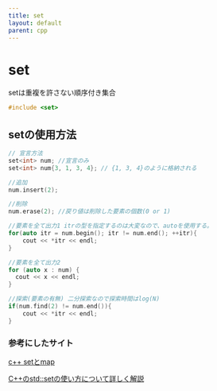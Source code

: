 ```yaml
---
title: set
layout: default
parent: cpp
---
```

# set

setは重複を許さない順序付き集合
```cpp
#include <set>
```
## setの使用方法
```cpp
// 宣言方法
set<int> num; //宣言のみ
set<int> num{3, 1, 3, 4}; // {1, 3, 4}のように格納される

//追加
num.insert(2);

//削除
num.erase(2); //戻り値は削除した要素の個数(0 or 1)

//要素を全て出力1 itrの型を指定するのは大変なので、autoを使用する。
for(auto itr = num.begin(); itr != num.end(); ++itr){
    cout << *itr << endl;
}

//要素を全て出力2
for (auto x : num) {
  cout << x << endl;
}

//探索(要素の有無) 二分探索なので探索時間はlog(N)
if(num.find(2) != num.end()){
    cout << *itr << endl;
}
```

### 参考にしたサイト
<a href="https://qiita.com/bestfitat/items/84b8750ba87cd2ab2633" target="_blank">c++ setとmap</a>

<a href="https://af-e.net/cpp-stl-set/" target="_blank">C++のstd::setの使い方について詳しく解説</a>